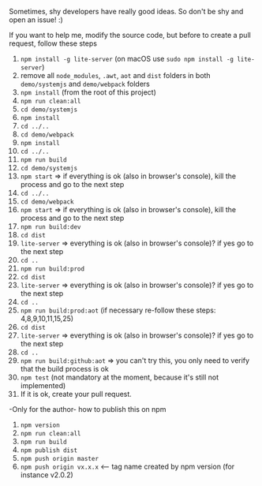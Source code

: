 Sometimes, shy developers have really good ideas. So don't be shy and open an issue! :)


If you want to help me, modify the source code, but before to create a pull request, follow these steps

1. `npm install -g lite-server` (on macOS use `sudo npm install -g lite-server`)
2. remove all `node_modules`, `.awt`, `aot` and `dist` folders in both `demo/systemjs` and `demo/webpack` folders
3. `npm install` (from the root of this project)
4. `npm run clean:all`
5. `cd demo/systemjs`
6. `npm install`
7. `cd ../..`
8. `cd demo/webpack`
9. `npm install`
10. `cd ../..`
11. `npm run build`
12. `cd demo/systemjs`
13. `npm start` => if everything is ok (also in browser's console), kill the process and go to the next step
14. `cd ../..`
15. `cd demo/webpack`
16. `npm start` => if everything is ok (also in browser's console), kill the process and go to the next step
17. `npm run build:dev`
18. `cd dist`
19. `lite-server` => everything is ok (also in browser's console)? if yes go to the next step
20. `cd ..`
21. `npm run build:prod`
22. `cd dist`
23. `lite-server` => everything is ok (also in browser's console)? if yes go to the next step
24. `cd ..`
25. `npm run build:prod:aot` (if necessary re-follow these steps: 4,8,9,10,11,15,25)
26. `cd dist`
27. `lite-server` => everything is ok (also in browser's console)? if yes go to the next step
28. `cd ..`
29. `npm run build:github:aot` => you can't try this, you only need to verify that the build process is ok
30. `npm test` (not mandatory at the moment, because it's still not implemented)
31. If it is ok, create your pull request.





-Only for the author-
how to publish this on npm

1. `npm version`
2. `npm run clean:all`
3. `npm run build`
4. `npm publish dist`
5. `npm push origin master`
6. `npm push origin vx.x.x`  <-- tag name created by npm version (for instance v2.0.2)